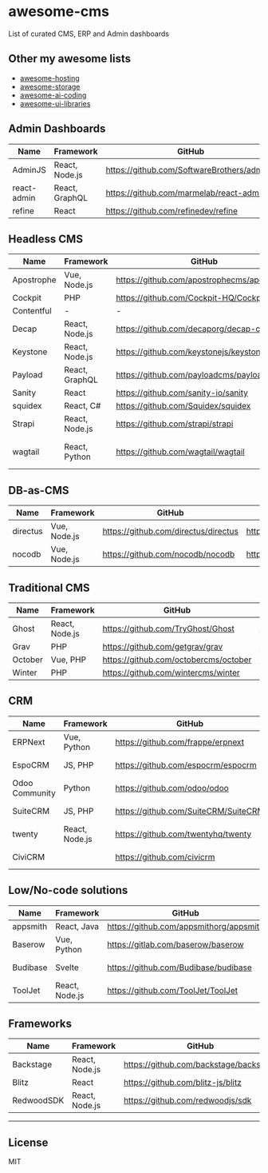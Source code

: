 # awesome-cms

List of curated CMS, ERP and Admin dashboards

## Other my awesome lists

- [awesome-hosting](https://github.com/dalisoft/awesome-hosting)
- [awesome-storage](https://github.com/dalisoft/awesome-storage)
- [awesome-ai-coding](https://github.com/dalisoft/awesome-ai-coding)
- [awesome-ui-libraries](https://github.com/dalisoft/awesome-ui-libraries)

## Admin Dashboards

| Name        | Framework      | GitHub                                        | Website                            | License |
| ----------- | -------------- | --------------------------------------------- | ---------------------------------- | ------- |
| AdminJS     | React, Node.js | <https://github.com/SoftwareBrothers/adminjs> | <https://adminjs.co>               | MIT     |
| react-admin | React, GraphQL | <https://github.com/marmelab/react-admin>     | <https://marmelab.com/react-admin> | MIT     |
| refine      | React          | <https://github.com/refinedev/refine>         | <https://refine.dev>               | MIT     |

## Headless CMS

| Name       | Framework      | GitHub                                        | Website                      | License      |
| ---------- | -------------- | --------------------------------------------- | ---------------------------- | ------------ |
| Apostrophe | Vue, Node.js   | <https://github.com/apostrophecms/apostrophe> | <https://apostrophecms.com>  | MIT\*        |
| Cockpit    | PHP            | <https://github.com/Cockpit-HQ/Cockpit>       | <https://getcockpit.com>     | MIT          |
| Contentful | -              | -                                             | <https://www.contentful.com> | -            |
| Decap      | React, Node.js | <https://github.com/decaporg/decap-cms>       | <https://decapcms.org>       | MIT          |
| Keystone   | React, Node.js | <https://github.com/keystonejs/keystone>      | <https://keystonejs.com>     | MIT          |
| Payload    | React, GraphQL | <https://github.com/payloadcms/payload>       | <https://payloadcms.com>     | MIT          |
| Sanity     | React          | <https://github.com/sanity-io/sanity>         | <https://www.sanity.io>      | MIT          |
| squidex    | React, C#      | <https://github.com/Squidex/squidex>          | <https://squidex.io>         | MIT          |
| Strapi     | React, Node.js | <https://github.com/strapi/strapi>            | <https://strapi.io>          | MIT\*        |
| wagtail    | React, Python  | <https://github.com/wagtail/wagtail>          | <https://wagtail.org>        | BSD-3-Clause |

## DB-as-CMS

| Name     | Framework    | GitHub                                 | Website               | License    |
| -------- | ------------ | -------------------------------------- | --------------------- | ---------- |
| directus | Vue, Node.js | <https://github.com/directus/directus> | <https://directus.io> | GPL-v3.0\* |
| nocodb   | Vue, Node.js | <https://github.com/nocodb/nocodb>     | <https://nocodb.com>  | AGPL-v3.0  |

## Traditional CMS

| Name    | Framework      | GitHub                                  | Website                  | License     |
| ------- | -------------- | --------------------------------------- | ------------------------ | ----------- |
| Ghost   | React, Node.js | <https://github.com/TryGhost/Ghost>     | <https://ghost.org>      | MIT         |
| Grav    | PHP            | <https://github.com/getgrav/grav>       | <https://getgrav.org>    | MIT         |
| October | Vue, PHP       | <https://github.com/octobercms/october> | <https://octobercms.com> | Proprietary |
| Winter  | PHP            | <https://github.com/wintercms/winter>   | <https://wintercms.com>  | MIT         |

## CRM

| Name           | Framework      | GitHub                                 | Website                     | License   |
| -------------- | -------------- | -------------------------------------- | --------------------------- | --------- |
| ERPNext        | Vue, Python    | <https://github.com/frappe/erpnext>    | <https://frappe.io/erpnext> | GPL-v3.0  |
| EspoCRM        | JS, PHP        | <https://github.com/espocrm/espocrm>   | <https://www.espocrm.com>   | AGPL-v3.0 |
| Odoo Community | Python         | <https://github.com/odoo/odoo>         | <https://www.odoo.com>      | GPL-v3.0  |
| SuiteCRM       | JS, PHP        | <https://github.com/SuiteCRM/SuiteCRM> | <https://suitecrm.com>      | AGPL-v3.0 |
| twenty         | React, Node.js | <https://github.com/twentyhq/twenty>   | <https://twenty.com>        | GPL-v3.0  |
| CiviCRM        |                | <https://github.com/civicrm>           | <http://civicrm.org>        | AGPL-v3.0 |

## Low/No-code solutions

| Name     | Framework      | GitHub                                    | Website                    | License   |
| -------- | -------------- | ----------------------------------------- | -------------------------- | --------- |
| appsmith | React, Java    | <https://github.com/appsmithorg/appsmith> | <https://www.appsmith.com> | MIT       |
| Baserow  | Vue, Python    | <https://gitlab.com/baserow/baserow>      | <https://baserow.io>       | MIT       |
| Budibase | Svelte         | <https://github.com/Budibase/budibase>    | <https://budibase.com>     | GPL-v3.0  |
| ToolJet  | React, Node.js | <https://github.com/ToolJet/ToolJet>      | <https://www.tooljet.ai>   | AGPL-v3.0 |

## Frameworks

| Name       | Framework      | GitHub                                   | Website                | License    |
| ---------- | -------------- | ---------------------------------------- | ---------------------- | ---------- |
| Backstage  | React, Node.js | <https://github.com/backstage/backstage> | <https://backstage.io> | Apache-2.0 |
| Blitz      | React          | <https://github.com/blitz-js/blitz>      | <https://blitzjs.com>  | MIT        |
| RedwoodSDK | React, Node.js | <https://github.com/redwoodjs/sdk>       | <https://rwsdk.com>    | MIT        |

---

## License

MIT
